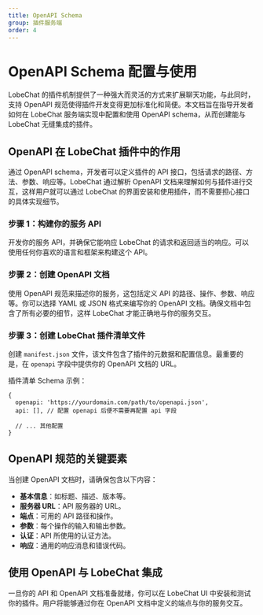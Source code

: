 ```yaml
---
title: OpenAPI Schema
group: 插件服务端
order: 4
---
```


# OpenAPI Schema 配置与使用

LobeChat 的插件机制提供了一种强大而灵活的方式来扩展聊天功能，与此同时，支持 OpenAPI 规范使得插件开发变得更加标准化和简便。本文档旨在指导开发者如何在 LobeChat 服务端实现中配置和使用 OpenAPI schema，从而创建能与 LobeChat 无缝集成的插件。

## OpenAPI 在 LobeChat 插件中的作用

通过 OpenAPI schema，开发者可以定义插件的 API 接口，包括请求的路径、方法、参数、响应等。LobeChat 通过解析 OpenAPI 文档来理解如何与插件进行交互，这样用户就可以通过 LobeChat 的界面安装和使用插件，而不需要担心接口的具体实现细节。

### 步骤 1：构建你的服务 API

开发你的服务 API，并确保它能响应 LobeChat 的请求和返回适当的响应。可以使用任何你喜欢的语言和框架来构建这个 API。

### 步骤 2：创建 OpenAPI 文档

使用 OpenAPI 规范来描述你的服务，这包括定义 API 的路径、操作、参数、响应等。你可以选择 YAML 或 JSON 格式来编写你的 OpenAPI 文档。确保文档中包含了所有必要的细节，这样 LobeChat 才能正确地与你的服务交互。

### 步骤 3：创建 LobeChat 插件清单文件

创建 `manifest.json` 文件，该文件包含了插件的元数据和配置信息。最重要的是，在 `openapi` 字段中提供你的 OpenAPI 文档的 URL。

插件清单 Schema 示例：

```json5
{
  openapi: 'https://yourdomain.com/path/to/openapi.json',
  api: [], // 配置 openapi 后便不需要再配置 api 字段

  // ... 其他配置
}
```

## OpenAPI 规范的关键要素

当创建 OpenAPI 文档时，请确保包含以下内容：

- **基本信息**：如标题、描述、版本等。
- **服务器 URL**：API 服务器的 URL。
- **端点**：可用的 API 路径和操作。
- **参数**：每个操作的输入和输出参数。
- **认证**：API 所使用的认证方法。
- **响应**：通用的响应消息和错误代码。

## 使用 OpenAPI 与 LobeChat 集成

一旦你的 API 和 OpenAPI 文档准备就绪，你可以在 LobeChat UI 中安装和测试你的插件。用户将能够通过你在 OpenAPI 文档中定义的端点与你的服务交互。
